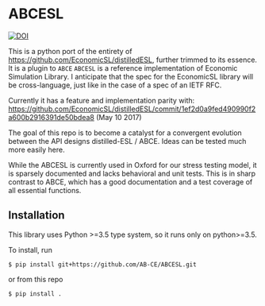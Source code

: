# ABCESL

[![DOI](https://zenodo.org/badge/95235014.svg)](https://zenodo.org/badge/latestdoi/95235014)


This is a python port of the entirety of
https://github.com/EconomicSL/distilledESL, further trimmed to its essence.
It is a plugin to `ABCE`
`ABCESL` is a reference implementation of Economic
Simulation Library. I anticipate that the spec for the EconomicSL library will
be cross-language, just like in the case of a spec of an IETF RFC.

Currently it has a feature and implementation parity with:
https://github.com/EconomicSL/distilledESL/commit/1ef2d0a9fed490990f2a600b2916391de50bdea8 (May 10 2017)

The goal of this repo is to become a catalyst for a convergent evolution between the
API designs distilled-ESL / ABCE. Ideas can be tested much more
easily here.

While the ABCESL is currently used in Oxford for our stress testing model,
it is sparsely documented and lacks behavioral and unit tests. This is in
sharp contrast to ABCE, which has a good documentation and a test coverage
of all essential functions.

## Installation

This library uses Python >=3.5 type system, so it runs only on python>=3.5.

To install, run
```
$ pip install git+https://github.com/AB-CE/ABCESL.git
```

or from this repo
```
$ pip install .
```
